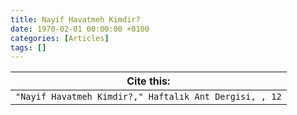 ```yaml
---
title: Nayif Havatmeh Kimdir?
date: 1970-02-01 00:00:00 +0100
categories: [Articles]
tags: []
---
```




| Cite this:   |
|--------|
| ```"Nayif Havatmeh Kimdir?," Haftalık Ant Dergisi, , 12```

 